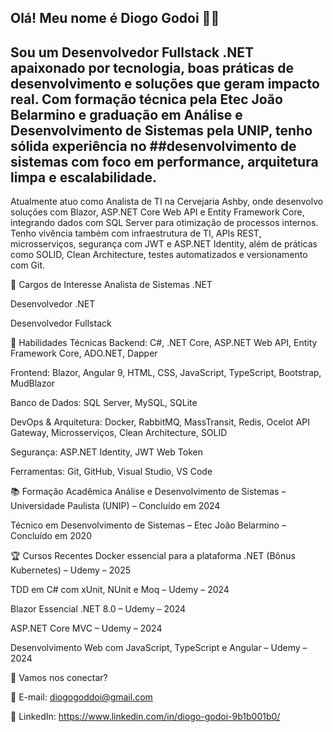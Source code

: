 ## Olá! Meu nome é Diogo Godoi 👨‍💻
## Sou um Desenvolvedor Fullstack .NET apaixonado por tecnologia, boas práticas de desenvolvimento e soluções que geram impacto real. Com formação técnica pela Etec João Belarmino e graduação em Análise e Desenvolvimento de Sistemas pela UNIP, tenho sólida experiência no ##desenvolvimento de sistemas com foco em performance, arquitetura limpa e escalabilidade.

Atualmente atuo como Analista de TI na Cervejaria Ashby, onde desenvolvo soluções com Blazor, ASP.NET Core Web API e Entity Framework Core, integrando dados com SQL Server para otimização de processos internos. Tenho vivência também com infraestrutura de TI, APIs REST, microsserviços, segurança com JWT e ASP.NET Identity, além de práticas como SOLID, Clean Architecture, testes automatizados e versionamento com Git.

💼 Cargos de Interesse
Analista de Sistemas .NET

Desenvolvedor .NET

Desenvolvedor Fullstack

🚀 Habilidades Técnicas
Backend:
C#, .NET Core, ASP.NET Web API, Entity Framework Core, ADO.NET, Dapper

Frontend:
Blazor, Angular 9, HTML, CSS, JavaScript, TypeScript, Bootstrap, MudBlazor

Banco de Dados:
SQL Server, MySQL, SQLite

DevOps & Arquitetura:
Docker, RabbitMQ, MassTransit, Redis, Ocelot API Gateway, Microsserviços, Clean Architecture, SOLID

Segurança:
ASP.NET Identity, JWT Web Token

Ferramentas:
Git, GitHub, Visual Studio, VS Code

📚 Formação Acadêmica
Análise e Desenvolvimento de Sistemas – Universidade Paulista (UNIP) – Concluído em 2024

Técnico em Desenvolvimento de Sistemas – Etec João Belarmino – Concluído em 2020

🏆 Cursos Recentes
Docker essencial para a plataforma .NET (Bônus Kubernetes) – Udemy – 2025

TDD em C# com xUnit, NUnit e Moq – Udemy – 2024

Blazor Essencial .NET 8.0 – Udemy – 2024

ASP.NET Core MVC – Udemy – 2024

Desenvolvimento Web com JavaScript, TypeScript e Angular – Udemy – 2024

🔗 Vamos nos conectar?

📧 E-mail: diogogoddoi@gmail.com

💼 LinkedIn: https://www.linkedin.com/in/diogo-godoi-9b1b001b0/
